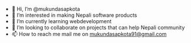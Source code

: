 - 👋 Hi, I’m @mukundasapkota
- 👀 I’m interested in making Nepali software products 
- 🌱 I’m currently learning webdevelopment
- 💞️ I’m looking to collaborate on projects that can help Nepali community
- 📫 How to reach me mail me on mukundasapkota91@gmail.com

<!---
mukundasapkota91/mukundasapkota91 is a ✨ special ✨ repository because its `README.md` (this file) appears on your GitHub profile.
You can click the Preview link to take a look at your changes.
--->
